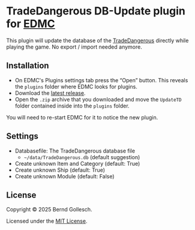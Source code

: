 # TradeDangerous DB-Update plugin for [EDMC](https://github.com/EDCD/EDMarketConnector/wiki)

This plugin will update the database of the [TradeDangerous](https://github.com/eyeonus/Trade-Dangerous) directly while playing the game. No export / import needed anymore.

## Installation

* On EDMC's Plugins settings tab press the “Open” button. This reveals the `plugins` folder where EDMC looks for plugins.
* Download the [latest release](https://github.com/bgol/UpdateTD/releases/latest).
* Open the `.zip` archive that you downloaded and move the `UpdateTD` folder contained inside into the `plugins` folder.

You will need to re-start EDMC for it to notice the new plugin.

## Settings

* Databasefile: The TradeDangerous database file
  - `~/data/TradeDangerous.db` (default suggestion)
* Create unknown Item and Category (default: True)
* Create unknown Ship (default: True)
* Create unknown Module (default: False)

## License

Copyright © 2025 Bernd Gollesch.

Licensed under the [MIT License](LICENSE.md).
